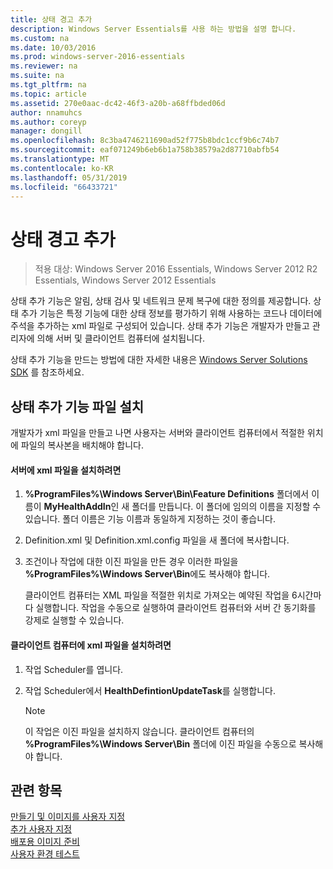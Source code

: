```yaml
---
title: 상태 경고 추가
description: Windows Server Essentials를 사용 하는 방법을 설명 합니다.
ms.custom: na
ms.date: 10/03/2016
ms.prod: windows-server-2016-essentials
ms.reviewer: na
ms.suite: na
ms.tgt_pltfrm: na
ms.topic: article
ms.assetid: 270e0aac-dc42-46f3-a20b-a68ffbded06d
author: nnamuhcs
ms.author: coreyp
manager: dongill
ms.openlocfilehash: 8c3ba4746211690ad52f775b8bdc1ccf9b6c74b7
ms.sourcegitcommit: eaf071249b6eb6b1a758b38579a2d87710abfb54
ms.translationtype: MT
ms.contentlocale: ko-KR
ms.lasthandoff: 05/31/2019
ms.locfileid: "66433721"
---
```

# <a name="add-health-alerts"></a>상태 경고 추가

>적용 대상: Windows Server 2016 Essentials, Windows Server 2012 R2 Essentials, Windows Server 2012 Essentials

상태 추가 기능은 알림, 상태 검사 및 네트워크 문제 복구에 대한 정의를 제공합니다. 상태 추가 기능은 특정 기능에 대한 상태 정보를 평가하기 위해 사용하는 코드나 데이터에 주석을 추가하는 xml 파일로 구성되어 있습니다. 상태 추가 기능은 개발자가 만들고 관리자에 의해 서버 및 클라이언트 컴퓨터에 설치됩니다.  
  
 상태 추가 기능을 만드는 방법에 대한 자세한 내용은 [Windows Server Solutions SDK](https://go.microsoft.com/fwlink/?LinkID=248648) 를 참조하세요.  
  
## <a name="installing-health-add-in-files"></a>상태 추가 기능 파일 설치  
 개발자가 xml 파일을 만들고 나면 사용자는 서버와 클라이언트 컴퓨터에서 적절한 위치에 파일의 복사본을 배치해야 합니다.  
  
#### <a name="to-install-the-xml-files-on-the-server"></a>서버에 xml 파일을 설치하려면  
  
1. **%ProgramFiles%\Windows Server\Bin\Feature Definitions** 폴더에서 이름이 **MyHealthAddIn**인 새 폴더를 만듭니다. 이 폴더에 임의의 이름을 지정할 수 있습니다. 폴더 이름은 기능 이름과 동일하게 지정하는 것이 좋습니다.  
  
2. Definition.xml 및 Definition.xml.config 파일을 새 폴더에 복사합니다.  
  
3. 조건이나 작업에 대한 이진 파일을 만든 경우 이러한 파일을 **%ProgramFiles%\Windows Server\Bin**에도 복사해야 합니다.  
  
   클라이언트 컴퓨터는 XML 파일을 적절한 위치로 가져오는 예약된 작업을 6시간마다 실행합니다. 작업을 수동으로 실행하여 클라이언트 컴퓨터와 서버 간 동기화를 강제로 실행할 수 있습니다.  
  
#### <a name="to-install-the-xml-files-on-the-client-computer"></a>클라이언트 컴퓨터에 xml 파일을 설치하려면  
  
1.  작업 Scheduler를 엽니다.  
  
2.  작업 Scheduler에서 **HealthDefintionUpdateTask**를 실행합니다.  
  
    > [!NOTE]
    >  이 작업은 이진 파일을 설치하지 않습니다. 클라이언트 컴퓨터의 **%ProgramFiles%\Windows Server\Bin** 폴더에 이진 파일을 수동으로 복사해야 합니다.  
  
## <a name="see-also"></a>관련 항목  
 [만들기 및 이미지를 사용자 지정](Creating-and-Customizing-the-Image.md)   
 [추가 사용자 지정](Additional-Customizations.md)   
 [배포용 이미지 준비](Preparing-the-Image-for-Deployment.md)   
 [사용자 환경 테스트](Testing-the-Customer-Experience.md)